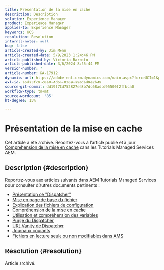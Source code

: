 ```yaml
---
title: Présentation de la mise en cache
description: Description
solution: Experience Manager
product: Experience Manager
applies-to: Experience Manager
keywords: KCS
resolution: Resolution
internal-notes: null
bug: false
article-created-by: Jim Menn
article-created-date: 5/9/2023 1:24:46 PM
article-published-by: Victoria Barnato
article-published-date: 3/6/2024 8:25:44 PM
version-number: 7
article-number: KA-17912
dynamics-url: https://adobe-ent.crm.dynamics.com/main.aspx?forceUCI=1&pagetype=entityrecord&etn=knowledgearticle&id=f4bcfadc-6cee-ed11-8849-6045bd006b3d
exl-id: a5da3fc9-c0a0-4d5a-8369-a96dad9e2b49
source-git-commit: dd19f78d752827e48b7dc68adcd95500f2ffbca0
workflow-type: tm+mt
source-wordcount: '85'
ht-degree: 15%

---
```


# Présentation de la mise en cache


Cet article a été archivé. Reportez-vous à l’article publié et à jour [Compréhension de la mise en cache](https://experienceleague.adobe.com/docs/experience-manager-learn/ams/dispatcher/understanding-cache.html) dans les Tutorials Managed Services AEM.

## Description {#description}


Reportez-vous aux articles suivants dans AEM Tutorials Managed Services pour consulter d’autres documents pertinents :

- [Présentation de &quot;Dispatcher&quot;](https://experienceleague.adobe.com/docs/experience-manager-learn/ams/dispatcher/what-is-the-dispatcher.html)
- [Mise en page de base du fichier](https://experienceleague.adobe.com/docs/experience-manager-learn/ams/dispatcher/basic-file-layout.html?lang=en)
- [Explication des fichiers de configuration](https://experienceleague.adobe.com/docs/experience-manager-learn/ams/dispatcher/explanation-config-files.html)
- [Compréhension de la mise en cache](https://experienceleague.adobe.com/docs/experience-manager-learn/ams/dispatcher/understanding-cache.html)
- [Utilisation et compréhension des variables](https://experienceleague.adobe.com/docs/experience-manager-learn/ams/dispatcher/variables.html)
- [Purge du Dispatcher](https://experienceleague.adobe.com/docs/experience-manager-learn/ams/dispatcher/disp-flushing.html)
- [URL Vanity de Dispatcher](https://experienceleague.adobe.com/docs/experience-manager-learn/ams/dispatcher/disp-vanity-url.html)
- [Journaux courants](https://experienceleague.adobe.com/docs/experience-manager-learn/ams/dispatcher/common-logs.html)
- [Fichiers en lecture seule ou non modifiables dans AMS](https://experienceleague.adobe.com/docs/experience-manager-learn/ams/dispatcher/immutable-files.html)



## Résolution {#resolution}


Article archivé.
